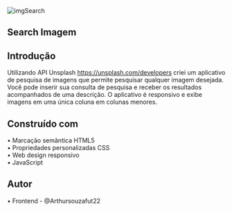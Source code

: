 ![imgSearch](https://github.com/Arthursouzafut22/SearchImagem/assets/128741183/b5d11cac-58f6-45a5-a830-62d2671b5275)

## Search Imagem

## Introdução

Utilizando API Unsplash https://unsplash.com/developers criei um aplicativo de pesquisa de imagens que permite pesquisar qualquer imagem desejada. Você pode inserir sua consulta de pesquisa e receber os resultados acompanhados de uma descrição. O aplicativo é responsivo e exibe imagens em uma única coluna em colunas menores.

## Construído com

• Marcação semântica HTML5    
• Propriedades personalizadas CSS     
• Web design responsivo    
• JavaScript    

## Autor

• Frontend - @Arthursouzafut22


